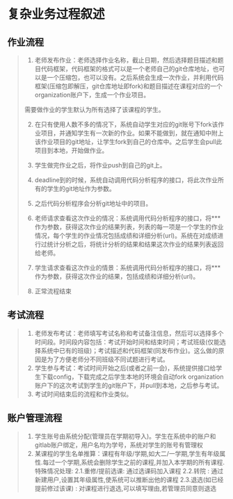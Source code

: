# 复杂业务过程叙述

## 作业流程

>1. 老师发布作业：老师选择作业名称，截止日期，然后选择题目描述和题目代码框架，代码框架的格式可以是一个老师自己的git仓库地址，也可以是一个压缩包，也可以没有。之后系统会生成一次作业，并利用代码框架(压缩包即解压，git仓库地址即fork)和题目描述在课程对应的一个organization账户下，生成一个作业项目。
>
>
>   需要做作业的学生默认为所有选择了该课程的学生。
>
>2. 在只有使用人数不多的情况下，系统自动学生对应的git账号下fork该作业项目，并通知学生有一次新的作业。如果不能做到，就在通知中附上该作业项目的git地址，让学生fork到自己的仓库中。之后学生会pull此项目到本地，开始做作业。
>
>3. 学生做完作业之后，将作业push到自己的git上。
>
>4. deadline到的时候，系统自动调用代码分析程序的接口，将此次作业所有的学生的git地址作为参数。
>
>5. 之后代码分析程序会分析git地址中的项目。
>
>6. 老师请求查看这次作业的情况：系统调用代码分析程序的接口，将***作为参数，获得这次作业的结果列表，列表的每一项是一个学生的作业情况，每个学生的作业情况包括成绩和详细分析(url)。系统在对成绩进行过统计分析之后，将统计分析的结果和结果这次作业的结果列表返回给老师。
>
>7. 学生请求查看这次作业的情景：系统调用代码分析程序的接口，将***作为参数，获得这次作业的结果，包括成绩和详细分析(url)。
>
>8. 正常流程结束

## 考试流程

>1. 老师发布考试：老师填写考试名称和考试备注信息，然后可以选择多个时间段。时间段内容包括：考试开始时间和结束时间；考试班级(仅能选择系统中已有的班级)；考试描述和代码框架(同发布作业)。这么做的原因是为了方便老师分不同班级不同试题进行考试。
>2. 学生参与考试：考试时间开始之后(或者之前一会)，系统提供接口给学生下载config，下载完成之后学生本地的环境会自动fork organization账户下的这次考试到学生的git账户下，并pull到本地，之后参与考试。
>3. 考试时间结束后的流程和作业类似。

## 账户管理流程

>1. 学生账号由系统分配(管理员在学期初导入)。学生在系统中的账户和gitlab账户绑定，用户名均为学号，系统对学生的账号有管理权
>2. 某课程的学生名单推算：课程有年级/学期,如大二/一学期,学生有年级属性.每过一个学期,系统会删除学生之前的课程,并加入本学期的所有课程.
>   特殊情况处理:
>   2.1.重修/提前选课: 通过选课码加入课程
>   2.2.转院 : 通过新建用户,设置其年级属性,使系统可以推断出他的课程
>   2.3.退选(如已经提前修过该课) : 对课程进行退选,可以填写理由,若管理员同意则退选




